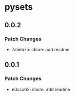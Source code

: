 # pysets

## 0.0.2

### Patch Changes

- 7a5eb75: chore: add readme

## 0.0.1

### Patch Changes

- e0ccc62: chore: add readme

